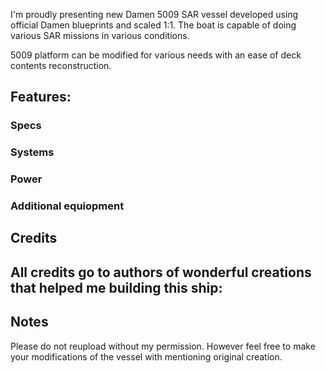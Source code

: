 I'm proudly presenting new Damen 5009 SAR vessel developed using official Damen blueprints and scaled 1:1.
The boat is capable of doing various SAR missions in various conditions.

5009 platform can be modified for various needs with an ease of deck contents reconstruction.

## Features:
### Specs

### Systems

### Power

### Additional equiopment

## Credits
All credits go to authors of wonderful creations that helped me building this ship:
- 

## Notes
Please do not reupload without my permission. However feel free to make your modifications of the vessel with mentioning original creation.